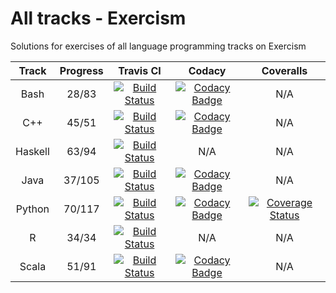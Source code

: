 # All tracks - Exercism

Solutions for exercises of all language programming tracks on Exercism

|  Track  | Progress |                                                             Travis CI                                                             |                                                                                                                          Codacy                                                                                                                         |                                                                                 Coveralls                                                                                |
| :-----: | :------: | :-------------------------------------------------------------------------------------------------------------------------------: | :-----------------------------------------------------------------------------------------------------------------------------------------------------------------------------------------------------------------------------------------------------: | :----------------------------------------------------------------------------------------------------------------------------------------------------------------------: |
|   Bash  |   28/83  |    [![Build Status](https://travis-ci.com/tqa236/bash_exercism.svg?branch=master)](https://travis-ci.com/tqa236/bash_exercism)    |   [![Codacy Badge](https://api.codacy.com/project/badge/Grade/257e6ae1559f42a685611c83466e6426)](https://www.codacy.com/app/tqa236/bash_exercism?utm_source=github.com&utm_medium=referral&utm_content=tqa236/bash_exercism&utm_campaign=Badge_Grade)   |                                                                                    N/A                                                                                   |
|   C++   |   45/51  |     [![Build Status](https://travis-ci.com/tqa236/cpp_exercism.svg?branch=master)](https://travis-ci.com/tqa236/cpp_exercism)     |    [![Codacy Badge](https://api.codacy.com/project/badge/Grade/61fd4c8fc29b4e62ad5ff19098e245fb)](https://www.codacy.com/app/tqa236/cpp_exercism?utm_source=github.com&utm_medium=referral&utm_content=tqa236/cpp_exercism&utm_campaign=Badge_Grade)    |                                                                                    N/A                                                                                   |
| Haskell |   63/94  | [![Build Status](https://travis-ci.com/tqa236/haskell_exercism.svg?branch=master)](https://travis-ci.com/tqa236/haskell_exercism) |                                                                                                                           N/A                                                                                                                           |                                                                                    N/A                                                                                   |
|   Java  |  37/105  |    [![Build Status](https://travis-ci.com/tqa236/java_exercism.svg?branch=master)](https://travis-ci.com/tqa236/java_exercism)    |   [![Codacy Badge](https://api.codacy.com/project/badge/Grade/153098dd1d8c4570b08b69612b457f35)](https://www.codacy.com/app/tqa236/java_exercism?utm_source=github.com&utm_medium=referral&utm_content=tqa236/java_exercism&utm_campaign=Badge_Grade)   |                                                                                    N/A                                                                                   |
|  Python |  70/117  |  [![Build Status](https://travis-ci.com/tqa236/python_exercism.svg?branch=master)](https://travis-ci.com/tqa236/python_exercism)  | [![Codacy Badge](https://api.codacy.com/project/badge/Grade/8fd44be5d9984cb4b963b176a251494f)](https://www.codacy.com/app/tqa236/python_exercism?utm_source=github.com&utm_medium=referral&utm_content=tqa236/python_exercism&utm_campaign=Badge_Grade) | [![Coverage Status](https://coveralls.io/repos/github/tqa236/python_exercism/badge.svg?branch=master)](https://coveralls.io/github/tqa236/python_exercism?branch=master) |
|    R    |   34/34  |       [![Build Status](https://travis-ci.com/tqa236/r_exercism.svg?branch=master)](https://travis-ci.com/tqa236/r_exercism)       |                                                                                                                           N/A                                                                                                                           |                                                                                    N/A                                                                                   |
|  Scala  |   51/91  |   [![Build Status](https://travis-ci.com/tqa236/scala_exercism.svg?branch=master)](https://travis-ci.com/tqa236/scala_exercism)   |  [![Codacy Badge](https://api.codacy.com/project/badge/Grade/06aa4545294745b28416e4b319ca6c77)](https://www.codacy.com/app/tqa236/scala_exercism?utm_source=github.com&utm_medium=referral&utm_content=tqa236/scala_exercism&utm_campaign=Badge_Grade)  |                                                                                    N/A                                                                                   |
